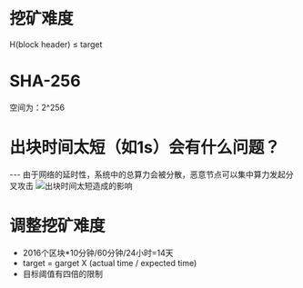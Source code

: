 # 挖矿难度
H(block header) ≤ target
# SHA-256
空间为：2^256
# 出块时间太短（如1s）会有什么问题？
--- 由于网络的延时性，系统中的总算力会被分散，恶意节点可以集中算力发起分叉攻击
![出块时间太短造成的影响]()
# 调整挖矿难度
* 2016个区块*10分钟/60分钟/24小时=14天
* target = garget X (actual time / expected time)
* 目标阈值有四倍的限制